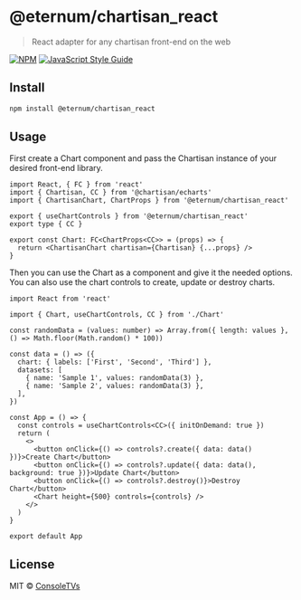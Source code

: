 # @eternum/chartisan_react

> React adapter for any chartisan front-end on the web

[![NPM](https://img.shields.io/npm/v/@eternum/chartisan_react.svg)](https://www.npmjs.com/package/@eternum/chartisan_react) [![JavaScript Style Guide](https://img.shields.io/badge/code_style-standard-brightgreen.svg)](https://standardjs.com)

## Install

```bash
npm install @eternum/chartisan_react
```

## Usage

First create a Chart component and pass the Chartisan instance of your desired front-end library.

```tsx
import React, { FC } from 'react'
import { Chartisan, CC } from '@chartisan/echarts'
import { ChartisanChart, ChartProps } from '@eternum/chartisan_react'

export { useChartControls } from '@eternum/chartisan_react'
export type { CC }

export const Chart: FC<ChartProps<CC>> = (props) => {
  return <ChartisanChart chartisan={Chartisan} {...props} />
}
```

Then you can use the Chart as a component and give it the needed options. You can also use the
chart controls to create, update or destroy charts.

```tsx
import React from 'react'

import { Chart, useChartControls, CC } from './Chart'

const randomData = (values: number) => Array.from({ length: values }, () => Math.floor(Math.random() * 100))

const data = () => ({
  chart: { labels: ['First', 'Second', 'Third'] },
  datasets: [
    { name: 'Sample 1', values: randomData(3) },
    { name: 'Sample 2', values: randomData(3) },
  ],
})

const App = () => {
  const controls = useChartControls<CC>({ initOnDemand: true })
  return (
    <>
      <button onClick={() => controls?.create({ data: data() })}>Create Chart</button>
      <button onClick={() => controls?.update({ data: data(), background: true })}>Update Chart</button>
      <button onClick={() => controls?.destroy()}>Destroy Chart</button>
      <Chart height={500} controls={controls} />
    </>
  )
}

export default App
```

## License

MIT © [ConsoleTVs](https://github.com/ConsoleTVs)
